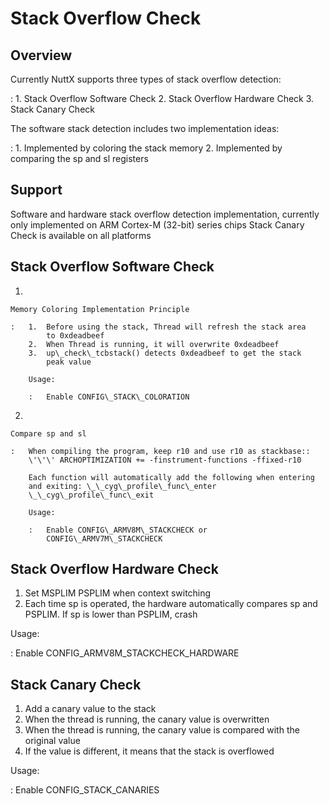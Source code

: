 Stack Overflow Check
====================

Overview
--------

Currently NuttX supports three types of stack overflow detection:

:   1.  Stack Overflow Software Check
    2.  Stack Overflow Hardware Check
    3.  Stack Canary Check

The software stack detection includes two implementation ideas:

:   1.  Implemented by coloring the stack memory
    2.  Implemented by comparing the sp and sl registers

Support
-------

Software and hardware stack overflow detection implementation, currently
only implemented on ARM Cortex-M (32-bit) series chips Stack Canary
Check is available on all platforms

Stack Overflow Software Check
-----------------------------

1.  

    Memory Coloring Implementation Principle

    :   1.  Before using the stack, Thread will refresh the stack area
            to 0xdeadbeef
        2.  When Thread is running, it will overwrite 0xdeadbeef
        3.  up\_check\_tcbstack() detects 0xdeadbeef to get the stack
            peak value

        Usage:

        :   Enable CONFIG\_STACK\_COLORATION

2.  

    Compare sp and sl

    :   When compiling the program, keep r10 and use r10 as stackbase::
        \'\'\' ARCHOPTIMIZATION += -finstrument-functions -ffixed-r10

        Each function will automatically add the following when entering
        and exiting: \_\_cyg\_profile\_func\_enter
        \_\_cyg\_profile\_func\_exit

        Usage:

        :   Enable CONFIG\_ARMV8M\_STACKCHECK or
            CONFIG\_ARMV7M\_STACKCHECK

Stack Overflow Hardware Check
-----------------------------

1.  Set MSPLIM PSPLIM when context switching
2.  Each time sp is operated, the hardware automatically compares sp and
    PSPLIM. If sp is lower than PSPLIM, crash

Usage:

:   Enable CONFIG\_ARMV8M\_STACKCHECK\_HARDWARE

Stack Canary Check
------------------

1.  Add a canary value to the stack
2.  When the thread is running, the canary value is overwritten
3.  When the thread is running, the canary value is compared with the
    original value
4.  If the value is different, it means that the stack is overflowed

Usage:

:   Enable CONFIG\_STACK\_CANARIES
